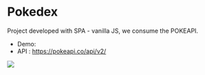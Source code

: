 # Pokedex 

Project developed with SPA - vanilla JS, we consume the POKEAPI.

- Demo: 
- API : https://pokeapi.co/api/v2/

![](https://repository-images.githubusercontent.com/273339407/d8da2680-b18a-11ea-853f-f27f9f225f75)

